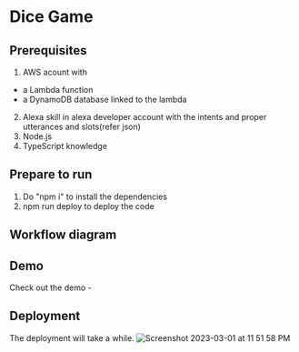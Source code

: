 # Dice Game 

## Prerequisites
1. AWS acount with 
- a Lambda function
- a DynamoDB database linked to the lambda
2. Alexa skill in alexa developer account with the intents and proper utterances and slots(refer json)
3. Node.js
4. TypeScript knowledge

## Prepare to run
1. Do "npm i" to install the dependencies
2. npm run deploy to deploy the code

## Workflow diagram


## Demo
Check out the demo - 

## Deployment
The deployment will take a while.
![Screenshot 2023-03-01 at 11 51 58 PM](https://user-images.githubusercontent.com/38141850/222334879-b2f3c8da-4ded-447a-b527-6125b83bef0e.png)
